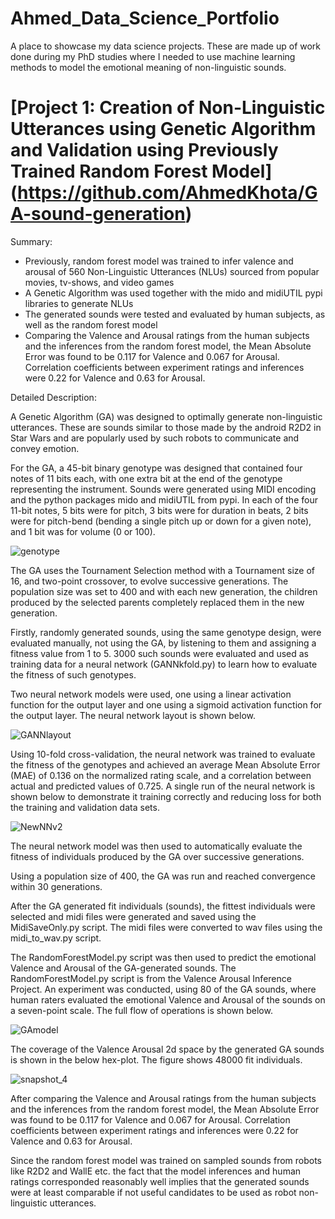 # Ahmed_Data_Science_Portfolio
A place to showcase my data science projects. These are made up of work done during my PhD studies where I needed to use machine learning methods to model the emotional meaning of non-linguistic sounds.

# [Project 1: Creation of Non-Linguistic Utterances using Genetic Algorithm and Validation using Previously Trained Random Forest Model] (https://github.com/AhmedKhota/GA-sound-generation)

Summary:

* Previously, random forest model was trained to infer valence and arousal of 560 Non-Linguistic Utterances (NLUs) sourced from popular movies, tv-shows, and video games
* A Genetic Algorithm was used together with the mido and midiUTIL pypi libraries to generate NLUs
* The generated sounds were tested and evaluated by human subjects, as well as the random forest model
* Comparing the Valence and Arousal ratings from the human subjects and the inferences from the random forest model, the Mean Absolute Error was found to be 0.117 for Valence and 0.067 for Arousal. Correlation coefficients between experiment ratings and inferences were 0.22 for Valence and 0.63 for Arousal.

Detailed Description:

A Genetic Algorithm (GA) was designed to optimally generate non-linguistic utterances. These are sounds similar to those made by the android R2D2 in Star Wars and are popularly used by such robots to communicate and convey emotion.

For the GA, a 45-bit binary genotype was designed that contained four notes of 11 bits each, with one extra bit at the end of the genotype representing the instrument.
Sounds were generated using MIDI encoding and the python packages mido and midiUTIL from pypi. In each of the four 11-bit notes, 5 bits were for pitch, 3 bits were for duration in beats, 2 bits were for pitch-bend (bending a single pitch up or down for a given note), and 1 bit was for volume (0 or 100).

![genotype](https://github.com/AhmedKhota/Data-Science-Projects/assets/139664971/d872f573-8cd6-4c04-a80e-0f75d9ffab60)

The GA uses the Tournament Selection method with a Tournament size of 16, and two-point crossover, to evolve successive generations. The population size was set to 400 and with each new generation, the children produced by the selected parents completely replaced them in the new generation.

Firstly, randomly generated sounds, using the same genotype design, were evaluated manually, not using the GA, by listening to them and assigning a fitness value from 1 to 5. 3000 such sounds were evaluated and used as training data for a neural network (GANNkfold.py) to learn how to evaluate the fitness of such genotypes.

Two neural network models were used, one using a linear activation function for the output layer and one using a sigmoid activation function for the output layer. The
neural network layout is shown below.

![GANNlayout](https://github.com/AhmedKhota/GA-sound-generation/assets/139664971/e82eea15-8f51-4c77-88d6-9c08a62aad5d)

Using 10-fold cross-validation, the neural network was trained to evaluate the fitness of the genotypes and achieved an average Mean Absolute Error (MAE) of 0.136 on the normalized rating scale, and a correlation between actual and predicted values of 0.725. A single run of the neural network is shown below to demonstrate it training correctly and reducing loss for both the training and validation data sets.

![NewNNv2](https://github.com/AhmedKhota/GA-sound-generation/assets/139664971/c16b7f54-60d1-42dc-850f-8b7b90ab379b)

The neural network model was then used to automatically evaluate the fitness of individuals produced by the GA over successive generations.

Using a population size of 400, the GA was run and reached convergence within 30 generations. 

After the GA generated fit individuals (sounds), the fittest individuals were selected and midi files were generated and saved using the MidiSaveOnly.py script. The midi files were converted to wav files using the midi_to_wav.py script. 

The RandomForestModel.py script was then used to predict the emotional Valence and Arousal of the GA-generated sounds. The RandomForestModel.py script is from the Valence Arousal Inference Project. An experiment was conducted, using 80 of the GA sounds, where human raters evaluated the emotional Valence and Arousal of the sounds on a seven-point scale. The full flow of operations is shown below.

![GAmodel](https://github.com/AhmedKhota/GA-sound-generation/assets/139664971/17d48b81-aab6-4113-b3aa-c8ff6be7ffbc)

The coverage of the Valence Arousal 2d space by the generated GA sounds is shown in the below hex-plot. The figure shows 48000 fit individuals. 

![snapshot_4](https://github.com/AhmedKhota/GA-sound-generation/assets/139664971/0ff2b8da-8888-4bd6-92f7-77a83b45d30c)

After comparing the Valence and Arousal ratings from the human subjects and the inferences from the random forest model, the Mean Absolute Error was found to be 0.117 for Valence and 0.067 for Arousal. Correlation coefficients between experiment ratings and inferences were 0.22 for Valence and 0.63 for Arousal.

Since the random forest model was trained on sampled sounds from robots like R2D2 and WallE etc. the fact that the model inferences and human ratings corresponded reasonably well implies that the generated sounds were at least comparable if not useful candidates to be used as robot non-linguistic utterances.

